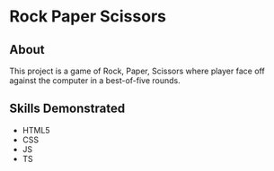 # Rock Paper Scissors

## About

This project is a game of Rock, Paper, Scissors where player face off against the computer in a best-of-five rounds.

## Skills Demonstrated

-   HTML5
-   CSS
-   JS
-   TS
